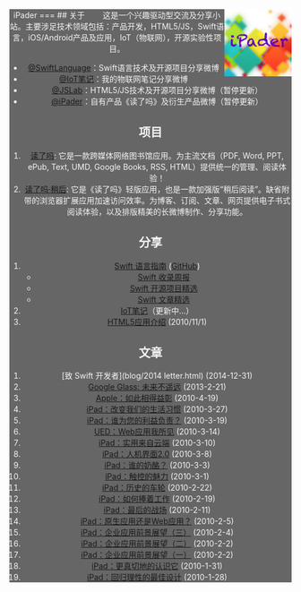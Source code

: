 <center style="background: #666;color: whitesmoke;">iPader
===
## 关于
<img src="ipader-logo_1.0.png" width="120px" style="float:right"/> 
　　这是一个兴趣驱动型交流及分享小站。主要涉足技术领域包括：产品开发，HTML5/JS，Swift语言，iOS/Android产品及应用，IoT（物联网），开源实验性项目。

* [@SwiftLanguage](http://weibo.com/swiftlanguage)：Swift语言技术及开源项目分享微博
* [@IoT笔记](http://weibo.com/u/5592401903)：我的物联网笔记分享微博
* [@JSLab](http://weibo.com/jslab)：HTML5/JS技术及开源项目分享微博（暂停更新）
* [@iPader](http://weibo.com/ipader)：自有产品《读了吗》及衍生产品微博（暂停更新）

## 项目
1. [读了吗](http://dulema.com): 它是一款跨媒体网络图书馆应用。为主流文档（PDF, Word, PPT, ePub, Text, UMD, Google Books, RSS, HTML）提供统一的管理、阅读体验！
2. [读了吗·稍后](http://m.dulema.com): 它是《读了吗》轻版应用，也是一款加强版“稍后阅读”。缺省附带的浏览器扩展应用加速访问效率。为博客、订阅、文章、网页提供电子书式阅读体验，以及排版精美的长微博制作、分享功能。


## 分享
1. [Swift 语言指南](http://dev.swiftguide.cn) ([GitHub](https://github.com/ipader/SwiftGuide))
	* [Swift 收录周报](https://github.com/ipader/SwiftGuide/blob/master/weekly/README.md)
	* [Swift 开源项目精选](https://github.com/ipader/SwiftGuide/blob/master/Featured.md)
	* [Swift 文章精选](https://github.com/ipader/SwiftGuide/blob/master/Featured-Articles.md)
3. [IoT笔记](https://github.com/ideaTouch/IoTNotes)（更新中...）
4. [HTML5应用介绍](http://wenku.baidu.com/view/eb4f15dbad51f01dc281f129.html) (2010/11/1)

## 文章
1. [致 Swift 开发者](blog/2014 letter.html) (2014-12-31)
2. [Google Glass: 未来不遥远](blog/chapter-1.xhtml) (2013-2-21)
3. [Apple：如此相得益彰](blog/chapter-18.xhtml) (2010-4-19)
4. [iPad：改变我们的生活习惯](blog/chapter-17.xhtml) (2010-3-27)
5. [iPad：谁为您的利益负责？](blog/chapter-16.xhtml) (2010-3-19)
6. [UED：Web应用我所见](blog/chapter-15.xhtml) (2010-3-14)
7. [iPad：实用来自云端](blog/chapter-14.xhtml) (2010-3-10)
8. [iPad：人机界面2.0](blog/chapter-13.xhtml) (2010-3-8)
9. [iPad：谁的奶酪？](blog/chapter-12.xhtml) (2010-3-3)
10. [iPad：触控的魅力](blog/chapter-11.xhtml) (2010-3-1)
12. [iPad：历史的车轮](blog/chapter-10.xhtml) (2010-2-22)
12. [iPad：如何捧着工作](blog/chapter-9.xhtml) (2010-2-19)
13. [iPad：最后的战场](blog/chapter-8.xhtml) (2010-2-11)
14. [iPad：原生应用还是Web应用？](blog/chapter-7.xhtml) (2010-2-5)
15. [iPad：企业应用前景展望（三）](blog/chapter-6.xhtml) (2010-2-4)
16. [iPad：企业应用前景展望（二）](blog/chapter-5.xhtml) (2010-2-2)
17. [iPad：企业应用前景展望（一）](blog/chapter-4.xhtml) (2010-2-2)
19. [iPad：更真切地的认识它](blog/chapter-3.xhtml) (2010-1-31)
20. [iPad：回归理性的最佳设计](blog/chapter-2.xhtml) (2010-1-28)
